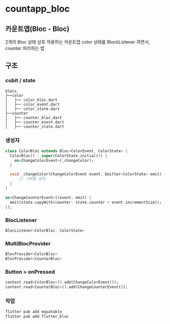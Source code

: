 # countapp_bloc

## 카운트앱(Bloc - Bloc)

2개의 Bloc 상태 상호 작용하는 카운트앱
color 상태를 BlockListener 하면서, counter 처리하는 앱

## 구조

### cubit / state

```tree
blocs
├──color
│   ├── color_bloc.dart
│   ├── color_event.dart
│   ├── color_state.dart
├──counter
│   ├── counter_bloc.dart
│   ├── counter_event.dart
│   ├── counter_state.dart
```

### 생성자

```dart
class ColorBloc extends Bloc<ColorEvent, ColorState> {
  ColorBloc() : super(ColorState.initial()) {
    on<ChangeColorEvent>(_changeColor);
  }

  void _changeColor(ChangeColorEvent event, Emitter<ColorState> emit) {
      // 구현할 로직
  }
}
```

```dart
on<ChangeCounterEvent>((event, emit) {
  emit(state.copyWith(counter: state.counter + event.incrementSize));
});
```

### BlocListener

```dart
BlocListener<ColorBloc, ColorState>
```

### MultiBlocProvider

```dart
BlocProvider<ColorBloc>
BlocProvider<CounterBloc>
```

### Button > onPressed

```dart
context.read<ColorBloc>().add(ChangeColorEvent());
context.read<CounterBloc>().add(ChangeCounterEvent());
```

### 작업

```bash
flutter pub add equatable
flutter pub add flutter_bloc
```
